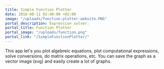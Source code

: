 ```yaml
---
title: Simple Function Plotter
date: 2018-08-11 02:40:00 +02:00
image: "/uploads/function-plotter-website.PNG"
portal_description: Expression solver.
portal_title: Function Plotter
portal_image: "/uploads/function.png"
portal_link: "/SimpleFunctionPlotter/"
---
```


This app let's you plot algebreic equations, plot computational expressions, solve conversions, do matrix operations, etc. You can save the graph as a vector image (svg) and easily create a lot of graphs.
